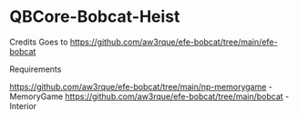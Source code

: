 # QBCore-Bobcat-Heist

Credits Goes to https://github.com/aw3rque/efe-bobcat/tree/main/efe-bobcat

Requirements

https://github.com/aw3rque/efe-bobcat/tree/main/np-memorygame - MemoryGame
https://github.com/aw3rque/efe-bobcat/tree/main/bobcat - Interior
